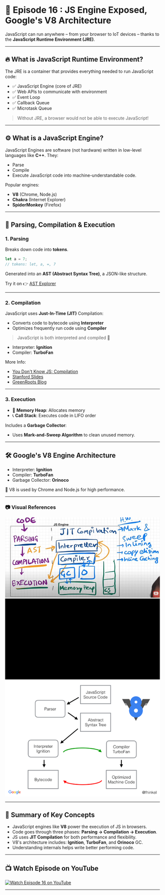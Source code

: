# 📘 Episode 16 : JS Engine Exposed, Google's V8 Architecture

JavaScript can run anywhere – from your browser to IoT devices – thanks to the **JavaScript Runtime Environment (JRE)**.

---

## 🔥 What is JavaScript Runtime Environment?

The JRE is a container that provides everything needed to run JavaScript code:
- ✅ JavaScript Engine (core of JRE)
- ✅ Web APIs to communicate with environment
- ✅ Event Loop
- ✅ Callback Queue
- ✅ Microtask Queue

> Without JRE, a browser would not be able to execute JavaScript!

---

## ⚙️ What is a JavaScript Engine?

JavaScript Engines are software (not hardware) written in low-level languages like **C++**. They:
- Parse
- Compile
- Execute
JavaScript code into machine-understandable code.

Popular engines:
- **V8** (Chrome, Node.js)
- **Chakra** (Internet Explorer)
- **SpiderMonkey** (Firefox)

---

## 📜 Parsing, Compilation & Execution

### 1. Parsing

Breaks down code into **tokens**.

```js
let a = 7;
// tokens: let, a, =, 7
```

Generated into an **AST (Abstract Syntax Tree)**, a JSON-like structure.

Try it on 👉 [AST Explorer](https://astexplorer.net)

---

### 2. Compilation

JavaScript uses **Just-In-Time (JIT)** Compilation:
- Converts code to bytecode using **Interpreter**
- Optimizes frequently run code using **Compiler**

> JavaScript is both interpreted and compiled 🔄

- Interpreter: **Ignition**
- Compiler: **TurboFan**

More Info:
- [You Don't Know JS: Compilation](https://github.com/getify/You-Dont-Know-JS/blob/2nd-ed/get-started/ch1.md#whats-in-an-interpretation)
- [Stanford Slides](https://web.stanford.edu/class/cs98si/slides/overview.html)
- [GreenRoots Blog](https://blog.greenroots.info/javascript-interpreted-or-compiled-the-debate-is-over-ckb092cv302mtl6s17t14hq1j)

---

### 3. Execution

- 🧠 **Memory Heap**: Allocates memory
- 📞 **Call Stack**: Executes code in LIFO order

Includes a **Garbage Collector**:
- Uses **Mark-and-Sweep Algorithm** to clean unused memory.

---

## 🛠 Google's V8 Engine Architecture

- Interpreter: **Ignition**
- Compiler: **TurboFan**
- Garbage Collector: **Orinoco**

📌 V8 is used by Chrome and Node.js for high performance.

---

### 📷 Visual References

![JS Engine Diagram](/assets/jsengine.jpg)
![JS Engine GIF](/assets/jsenginegif.gif)
![V8 Architecture](/assets/jsengine.png)

---

## 🔁 Summary of Key Concepts

- JavaScript engines like **V8** power the execution of JS in browsers.
- Code goes through three phases: **Parsing → Compilation → Execution**.
- JS uses **JIT Compilation** for both performance and flexibility.
- V8's architecture includes: **Ignition**, **TurboFan**, and **Orinoco** GC.
- Understanding internals helps write better performing code.

---

## 📺 Watch Episode on YouTube

[![Watch Episode 16 on YouTube](https://img.youtube.com/vi/2WJL19wDH68/0.jpg)](https://www.youtube.com/watch?v=2WJL19wDH68&ab_channel=AkshaySaini)

---

